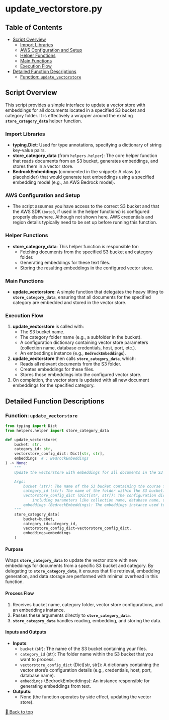# update_vectorstore.py

## Table of Contents <a name="table-of-contents"></a>
- [Script Overview](#script-overview)
    - [Import Libraries](#import-libraries)
    - [AWS Configuration and Setup](#aws-configuration-and-setup)
    - [Helper Functions](#helper-functions)
    - [Main Functions](#main-functions)
    - [Execution Flow](#execution-flow)
- [Detailed Function Descriptions](#detailed-function-descriptions)
    - [Function: `update_vectorstore`](#update_vectorstore)

## Script Overview <a name="script-overview"></a>
This script provides a simple interface to update a vector store with embeddings for all documents located in a specified S3 bucket and category folder. It is effectively a wrapper around the existing **`store_category_data`** helper function.

### Import Libraries <a name="import-libraries"></a>
- **typing.Dict**: Used for type annotations, specifying a dictionary of string key-value pairs.
- **store_category_data** (from `helpers.helper`): The core helper function that reads documents from an S3 bucket, generates embeddings, and stores them in a vector store.
- **BedrockEmbeddings** (commented in the snippet): A class (or placeholder) that would generate text embeddings using a specified embedding model (e.g., an AWS Bedrock model).

### AWS Configuration and Setup <a name="aws-configuration-and-setup"></a>
- The script assumes you have access to the correct S3 bucket and that the AWS SDK (`boto3`, if used in the helper functions) is configured properly elsewhere. Although not shown here, AWS credentials and region details typically need to be set up before running this function.

### Helper Functions <a name="helper-functions"></a>
- **store_category_data**: This helper function is responsible for:
  - Fetching documents from the specified S3 bucket and category folder.
  - Generating embeddings for these text files.
  - Storing the resulting embeddings in the configured vector store.

### Main Functions <a name="main-functions"></a>
- **update_vectorstore**: A simple function that delegates the heavy lifting to **`store_category_data`**, ensuring that all documents for the specified category are embedded and stored in the vector store.

### Execution Flow <a name="execution-flow"></a>
1. **update_vectorstore** is called with:
   - The S3 bucket name.
   - The category folder name (e.g., a subfolder in the bucket).
   - A configuration dictionary containing vector store parameters (collection name, database credentials, host, port, etc.).
   - An embeddings instance (e.g., **`BedrockEmbeddings`**).
2. **update_vectorstore** then calls **`store_category_data`**, which:
   - Reads all relevant documents from the S3 folder.
   - Creates embeddings for these files.
   - Stores those embeddings into the configured vector store.
3. On completion, the vector store is updated with all new document embeddings for the specified category.

## Detailed Function Descriptions <a name="detailed-function-descriptions"></a>

### Function: `update_vectorstore` <a name="update_vectorstore"></a>
```python
from typing import Dict
from helpers.helper import store_category_data

def update_vectorstore(
    bucket: str,
    category_id: str,
    vectorstore_config_dict: Dict[str, str],
    embeddings  # : BedrockEmbeddings
) -> None:
    """
    Update the vectorstore with embeddings for all documents in the S3 bucket.

    Args:
        bucket (str): The name of the S3 bucket containing the course folders.
        category_id (str): The name of the folder within the S3 bucket.
        vectorstore_config_dict (Dict[str, str]): The configuration dictionary for the vectorstore, 
            including parameters like collection name, database name, user, password, host, and port.
        embeddings (BedrockEmbeddings): The embeddings instance used to process the documents.
    """
    store_category_data(
        bucket=bucket,
        category_id=category_id,
        vectorstore_config_dict=vectorstore_config_dict,
        embeddings=embeddings
    )
```
#### Purpose
Wraps **`store_category_data`** to update the vector store with new embeddings for documents from a specific S3 bucket and category. By delegating to **`store_category_data`**, it ensures that file retrieval, embedding generation, and data storage are performed with minimal overhead in this function.

#### Process Flow
1. Receives bucket name, category folder, vector store configurations, and an embeddings instance.
2. Passes these arguments directly to **`store_category_data`**.
3. **`store_category_data`** handles reading, embedding, and storing the data.

#### Inputs and Outputs
- **Inputs**:
  - `bucket` (str): The name of the S3 bucket containing your files.
  - `category_id` (str): The folder name within the S3 bucket that you want to process.
  - `vectorstore_config_dict` (Dict[str, str]): A dictionary containing the vector store’s configuration details (e.g., credentials, host, port, database name).
  - `embeddings` (BedrockEmbeddings): An instance responsible for generating embeddings from text.
- **Outputs**:
  - None (the function operates by side effect, updating the vector store).

[🔼 Back to top](#table-of-contents)
